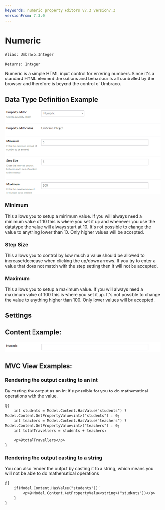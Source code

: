 ```yaml
---
keywords: numeric property editors v7.3 version7.3
versionFrom: 7.3.0
---
```


# Numeric

`Alias: Umbraco.Integer`

`Returns: Integer`

Numeric is a simple HTML input control for entering numbers. Since it's a standard HTML element the options and behaviour is all controlled by the browser and therefore is beyond the control of Umbraco.

## Data Type Definition Example

![Numeric Data Type Definition](images/numeric/7.3/numeric-datatype.png)

### Minimum
This allows you to setup a minimum value. If you will always need a minimum value of 10 this is where you set it up and whenever you use the datatype the value will always start at 10. It's not possible to change the value to anything lower than 10. Only higher values will be accepted.

### Step Size
This allows you to control by how much a value should be allowed to increase/decrease when clicking the up/down arrows. If you try to enter a value that does not match with the step setting then it will not be accepted.

### Maximum
This allows you to setup a maximum value. If you will always need a maximum value of 100 this is where you set it up. It's not possible to change the value to anything higher than 100. Only lower values will be accepted.

## Settings

## Content Example:

![Numeric Content Definition](images/numeric/7.3/numeric-content.png)


## MVC View Examples:

### Rendering the output casting to an int
By casting the output as an int it's possible for you to do mathematical operations with the value.

    @{
        int students = Model.Content.HasValue("students") ? Model.Content.GetPropertyValue<int>("students") : 0;
        int teachers = Model.Content.HasValue("teachers") ? Model.Content.GetPropertyValue<int>("teachers") : 0;
        int totalTravellers = students + teachers;

        <p>@totalTravellers</p>
    }

### Rendering the output casting to a string
You can also render the output by casting it to a string, which means you will not be able to do mathematical operations

    @{
        if(Model.Content.HasValue("students")){
            <p>@(Model.Content.GetPropertyValue<string>("students"))</p>
        }
    }
